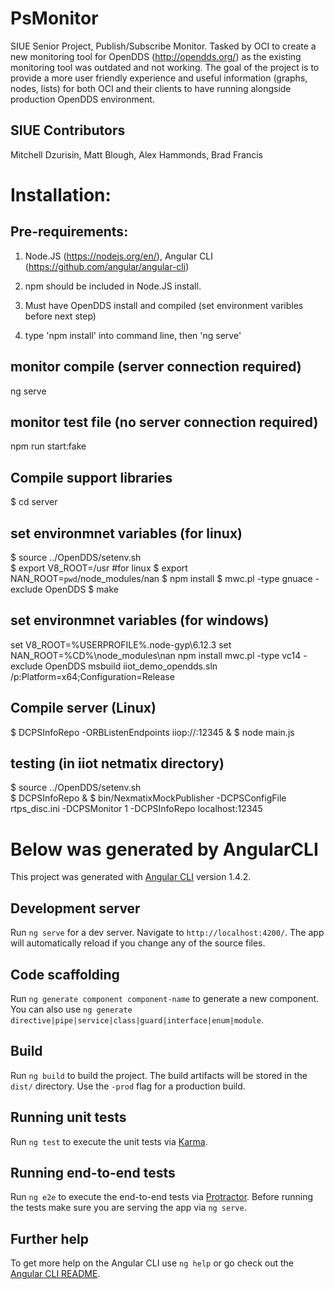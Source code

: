 # PsMonitor
SIUE Senior Project, Publish/Subscribe Monitor. Tasked by OCI to create a new monitoring tool for OpenDDS (http://opendds.org/) as the existing monitoring tool was outdated and not working. The goal of the project is to provide a more user friendly experience and useful information (graphs, nodes, lists) for both OCI and their clients to have running alongside production OpenDDS environment. 

## SIUE Contributors 
Mitchell Dzurisin, Matt Blough, Alex Hammonds, Brad Francis

# Installation:
## Pre-requirements:
1) Node.JS (https://nodejs.org/en/), Angular CLI (https://github.com/angular/angular-cli)
2) npm should be included in Node.JS install.
3) Must have OpenDDS install and compiled (set environment varibles before next step)

4) type 'npm install' into command line, then 'ng serve'

## monitor compile (server connection required)
ng serve
## monitor test file (no server connection required)
npm run start:fake

## Compile support libraries
$ cd server
## set environmnet variables (for linux)
$ source ../OpenDDS/setenv.sh  
$ export V8_ROOT=/usr #for linux
$ export NAN_ROOT=`pwd`/node_modules/nan
$ npm install
$ mwc.pl -type gnuace -exclude OpenDDS
$ make

## set environmnet variables (for windows)
set V8_ROOT=%USERPROFILE%\.node-gyp\6.12.3
set NAN_ROOT=%CD%\node_modules\nan
npm install
mwc.pl -type vc14 -exclude OpenDDS
msbuild iiot_demo_opendds.sln /p:Platform=x64;Configuration=Release

## Compile server (Linux)
$ DCPSInfoRepo -ORBListenEndpoints iiop://:12345 &
$ node main.js

## testing (in iiot netmatix directory) 
$ source ../OpenDDS/setenv.sh  
$ DCPSInfoRepo &
$ bin/NexmatixMockPublisher -DCPSConfigFile rtps_disc.ini -DCPSMonitor 1 -DCPSInfoRepo localhost:12345



# Below was generated by AngularCLI 
This project was generated with [Angular CLI](https://github.com/angular/angular-cli) version 1.4.2.

## Development server

Run `ng serve` for a dev server. Navigate to `http://localhost:4200/`. The app will automatically reload if you change any of the source files.

## Code scaffolding

Run `ng generate component component-name` to generate a new component. You can also use `ng generate directive|pipe|service|class|guard|interface|enum|module`.

## Build

Run `ng build` to build the project. The build artifacts will be stored in the `dist/` directory. Use the `-prod` flag for a production build.

## Running unit tests

Run `ng test` to execute the unit tests via [Karma](https://karma-runner.github.io).

## Running end-to-end tests

Run `ng e2e` to execute the end-to-end tests via [Protractor](http://www.protractortest.org/).
Before running the tests make sure you are serving the app via `ng serve`.

## Further help

To get more help on the Angular CLI use `ng help` or go check out the [Angular CLI README](https://github.com/angular/angular-cli/blob/master/README.md).
